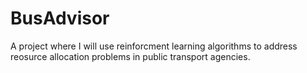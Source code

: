 # BusAdvisor
A project where I will use reinforcment learning algorithms to address reosurce allocation problems in public transport agencies. 
